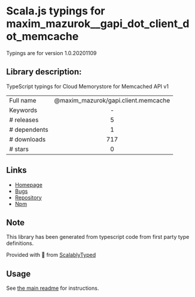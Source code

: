 
# Scala.js typings for maxim_mazurok__gapi_dot_client_dot_memcache

Typings are for version 1.0.20201109

## Library description:
TypeScript typings for Cloud Memorystore for Memcached API v1

|                    |                 |
| ------------------ | :-------------: |
| Full name          | @maxim_mazurok/gapi.client.memcache |
| Keywords           | - |
| # releases         | 5 |
| # dependents       | 1 |
| # downloads        | 717 |
| # stars            | 0 |

## Links
- [Homepage](https://github.com/Maxim-Mazurok/google-api-typings-generator#readme)
- [Bugs](https://github.com/Maxim-Mazurok/google-api-typings-generator/issues)
- [Repository](https://github.com/Maxim-Mazurok/google-api-typings-generator)
- [Npm](https://www.npmjs.com/package/%40maxim_mazurok%2Fgapi.client.memcache)
    


## Note
This library has been generated from typescript code from first party type definitions.

Provided with :purple_heart: from [ScalablyTyped](https://github.com/oyvindberg/ScalablyTyped)

## Usage
See [the main readme](../../readme.md) for instructions.


